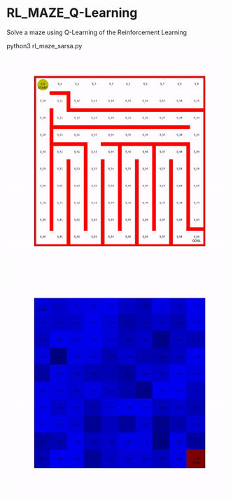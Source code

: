# RL_MAZE_Q-Learning
Solve a maze using Q-Learning of the Reinforcement Learning

python3 rl_maze_sarsa.py
![image](maze_RL_Q_learning.gif)
![image](maze_RL_Q_learning_V_history.gif)
